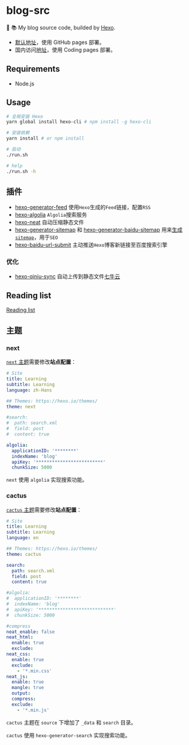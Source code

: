 # blog-src

:see_no_evil: :books:  My blog source code, builded by [Hexo](https://github.com/hexojs/hexo).

- [默认地址](https://www.shipengqi.top)，使用 GitHub pages 部署。
- 国内访问[地址](https://blog.shipengqi.top)，使用 Coding pages 部署。

## Requirements
- Node.js

## Usage
```bash
# 全局安装 Hexo
yarn global install hexo-cli # npm install -g hexo-cli

# 安装依赖
yarn install # or npm install

# 启动
./run.sh

# help
./run.sh -h
```

## 插件
- [hexo-generator-feed](https://github.com/hexojs/hexo-generator-feed) 使用`Hexo`生成的`Feed`链接，配置`RSS`
- [hexo-algolia](https://github.com/oncletom/hexo-algolia) `Algolia`搜索服务
- [hexo-neat](https://github.com/rozbo/hexo-neat) 自动压缩静态文件
- [hexo-generator-sitemap](https://github.com/hexojs/hexo-generator-sitemap) 和 [hexo-generator-baidu-sitemap](https://github.com/coneycode/hexo-generator-baidu-sitemap) 用来[生成`sitemap`](https://www.shipengqi.top/2018/07/18/hexo-seo2)，用于`SEO`
- [hexo-baidu-url-submit](https://github.com/huiwang/hexo-baidu-url-submit) 主动推送`Hexo`博客新链接至百度搜索引擎

### 优化
- [hexo-qiniu-sync](https://github.com/gyk001/hexo-qiniu-sync) 自动上传到静态文件[七牛云](https://portal.qiniu.com)

## Reading list
[Reading list](./SUMMARY.md)


## 主题
### next
[`next` 主题](http://theme-next.iissnan.com/)需要修改**站点配置**：
```yml
# Site
title: Learning
subtitle: Learning
language: zh-Hans

## Themes: https://hexo.io/themes/
theme: next

#search:
#  path: search.xml
#  field: post
#  content: true

algolia:
  applicationID: '********'
  indexName: 'blog'
  apiKey: '*************************'
  chunkSize: 5000
```

`next` 使用 `algolia` 实现搜索功能。

### cactus
[`cactus` 主题](https://github.com/probberechts/hexo-theme-cactus)需要修改**站点配置**：
```yml
# Site
title: Learning
subtitle: Learning
language: en

## Themes: https://hexo.io/themes/
theme: cactus

search:
  path: search.xml
  field: post
  content: true

#algolia:
#  applicationID: '********'
#  indexName: 'blog'
#  apiKey: '****************************'
#  chunkSize: 5000

#compress
neat_enable: false
neat_html:
  enable: true
  exclude:
neat_css:
  enable: true
  exclude:
    - '*.min.css'
neat_js:
  enable: true
  mangle: true
  output:
  compress:
  exclude:
    - '*.min.js'
```

`cactus` 主题在 `source` 下增加了 `_data` 和 `search` 目录。

`cactus` 使用 `hexo-generator-search` 实现搜索功能。
